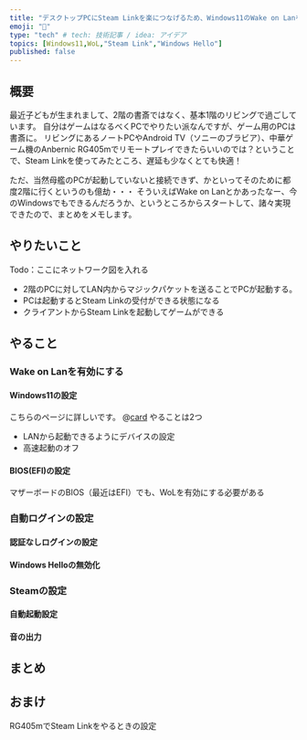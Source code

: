 ```yaml
---
title: "デスクトップPCにSteam Linkを楽につなげるため、Windows11のWake on Lanを設定したりログイン周りの設定したりした"
emoji: "🌊"
type: "tech" # tech: 技術記事 / idea: アイデア
topics: [Windows11,WoL,"Steam Link","Windows Hello"]
published: false
---
```


## 概要
最近子どもが生まれまして、2階の書斎ではなく、基本1階のリビングで過ごしています。
自分はゲームはなるべくPCでやりたい派なんですが、ゲーム用のPCは書斎に。
リビングにあるノートPCやAndroid TV（ソニーのブラビア）、中華ゲーム機のAnbernic RG405mでリモートプレイできたらいいのでは？ということで、Steam Linkを使ってみたところ、遅延も少なくとても快適！

ただ、当然母艦のPCが起動していないと接続できず、かといってそのために都度2階に行くというのも億劫・・・
そういえばWake on Lanとかあったなー、今のWindowsでもできるんだろうか、というところからスタートして、諸々実現できたので、まとめをメモします。

## やりたいこと
Todo：ここにネットワーク図を入れる

* 2階のPCに対してLAN内からマジックパケットを送ることでPCが起動する。
* PCは起動するとSteam Linkの受付ができる状態になる
* クライアントからSteam Linkを起動してゲームができる

## やること

### Wake on Lanを有効にする
#### Windows11の設定
こちらのページに詳しいです。
@[card](https://internet.watch.impress.co.jp/docs/column/teleworkstory/1428786.html)
やることは2つ
* LANから起動できるようにデバイスの設定
* 高速起動のオフ


#### BIOS(EFI)の設定
マザーボードのBIOS（最近はEFI）でも、WoLを有効にする必要がある


### 自動ログインの設定
#### 認証なしログインの設定
#### Windows Helloの無効化

### Steamの設定
#### 自動起動設定
#### 音の出力

## まとめ

## おまけ
RG405mでSteam Linkをやるときの設定



